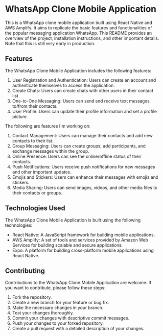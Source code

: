 # WhatsApp Clone Mobile Application

This is a WhatsApp clone mobile application built using React Native and AWS Amplify. It aims to replicate the basic features and functionalities of the popular messaging application WhatsApp. This README provides an overview of the project, installation instructions, and other important details. Note that this is still very early in production.

## Features

The WhatsApp Clone Mobile Application includes the following features:

1. User Registration and Authentication: Users can create an account and authenticate themselves to access the application.
2. Create Chats: Users can create chats with other users in their contact list
3. One-to-One Messaging: Users can send and receive text messages to/from their contacts.
4. User Profile: Users can update their profile information and set a profile picture.

The following are features I'm working on:
1. Contact Management: Users can manage their contacts and add new contacts to their list.
2. Group Messaging: Users can create groups, add participants, and exchange messages within the group.
3. Online Presence: Users can see the online/offline status of their contacts.
4. Push Notifications: Users receive push notifications for new messages and other important updates.
5. Emojis and Stickers: Users can enhance their messages with emojis and stickers.
6. Media Sharing: Users can send images, videos, and other media files to their contacts or groups.

## Technologies Used

The WhatsApp Clone Mobile Application is built using the following technologies:

- React Native: A JavaScript framework for building mobile applications.
- AWS Amplify: A set of tools and services provided by Amazon Web Services for building scalable and secure applications.
- Expo: A platform for building cross-platform mobile applications using React Native.

## Contributing

Contributions to the WhatsApp Clone Mobile Application are welcome. If you want to contribute, please follow these steps:

1. Fork the repository.
2. Create a new branch for your feature or bug fix.
3. Make the necessary changes in your branch.
4. Test your changes thoroughly.
5. Commit your changes with descriptive commit messages.
6. Push your changes to your forked repository.
7. Create a pull request with a detailed description of your changes.

